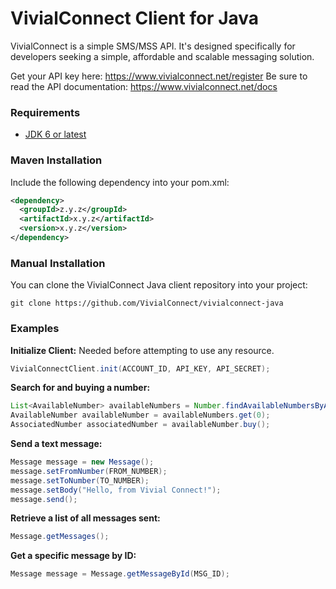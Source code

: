 
# VivialConnect Client for Java

VivialConnect is a simple SMS/MSS API. It's designed specifically for developers seeking a simple, affordable and scalable messaging solution.

Get your API key here: https://www.vivialconnect.net/register 
Be sure to read the API documentation: https://www.vivialconnect.net/docs 

### Requirements

* [JDK 6 or latest](http://www.oracle.com/technetwork/java/javase/downloads/index.html)  

### Maven Installation

Include the following dependency into your pom.xml:
```xml
<dependency>
  <groupId>z.y.z</groupId>
  <artifactId>x.y.z</artifactId>
  <version>x.y.z</version>
</dependency>
```
### Manual Installation

You can clone the VivialConnect Java client repository into your project:
```
git clone https://github.com/VivialConnect/vivialconnect-java
```

### Examples

__Initialize Client:__ Needed before attempting to use any resource.

```java
VivialConnectClient.init(ACCOUNT_ID, API_KEY, API_SECRET);
```

__Search for and buying a number:__ 

```java
List<AvailableNumber> availableNumbers = Number.findAvailableNumbersByAreaCode("AREA_CODE");
AvailableNumber availableNumber = availableNumbers.get(0);
AssociatedNumber associatedNumber = availableNumber.buy();
```
__Send a text message:__ 

```java
Message message = new Message();
message.setFromNumber(FROM_NUMBER);
message.setToNumber(TO_NUMBER);
message.setBody("Hello, from Vivial Connect!");
message.send(); 
```
__Retrieve a list of all messages sent:__ 

```java
Message.getMessages();
```
__Get a specific message by ID:__ 

```java
Message message = Message.getMessageById(MSG_ID);
```